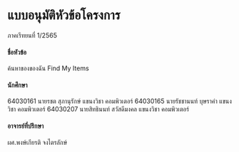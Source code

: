 # แบบอนุมัติหัวข้อโครงการ 
ภาคเรีทยนที่ 1/2565

#### ชื่อหัวข้อ
ค้นหาของของฉัน
Find My Items
       
#### นักศึกษา 
64030161 นายรชต สุภานุรักษ์       แขนงวิชา คอมพิวเตอร์
64030165 นายรัชชานนท์ บุษราคำ    แขนงวิชา คอมพิวเตอร์
64030207 นายสิทธินนท์ สวัสดีมงคล  แขนงวิชา คอมพิวเตอร์

#### อาจารย์ที่ปรึกษา
ผศ.พงษ์เกียรติ จงไตรลักษ์

